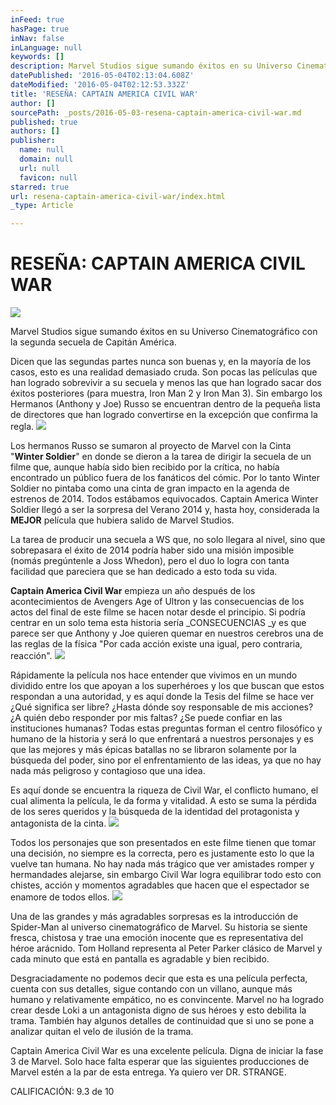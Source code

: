 ```yaml
---
inFeed: true
hasPage: true
inNav: false
inLanguage: null
keywords: []
description: Marvel Studios sigue sumando éxitos en su Universo Cinematográfico con la segunda secuela de Capitán América.
datePublished: '2016-05-04T02:13:04.608Z'
dateModified: '2016-05-04T02:12:53.332Z'
title: 'RESEÑA: CAPTAIN AMERICA CIVIL WAR'
author: []
sourcePath: _posts/2016-05-03-resena-captain-america-civil-war.md
published: true
authors: []
publisher:
  name: null
  domain: null
  url: null
  favicon: null
starred: true
url: resena-captain-america-civil-war/index.html
_type: Article

---
```

# RESEÑA: CAPTAIN AMERICA CIVIL WAR
![](https://the-grid-user-content.s3-us-west-2.amazonaws.com/55d4a480-6e80-4dbb-a4b1-da0161183fd0.jpg)

Marvel Studios sigue sumando éxitos en su Universo Cinematográfico con la segunda secuela de Capitán América.

Dicen que las segundas partes nunca son buenas y, en la mayoría de los casos, esto es una realidad demasiado cruda. Son pocas las películas que han logrado sobrevivir a su secuela y menos las que han logrado sacar dos éxitos posteriores (para muestra, Iron Man 2 y Iron Man 3). Sin embargo los Hermanos (Anthony y Joe) Russo se encuentran dentro de la pequeña lista de directores que han logrado convertirse en la excepción que confirma la regla.
![](https://the-grid-user-content.s3-us-west-2.amazonaws.com/4ffd860c-dbac-4113-b710-c9097332e55b.jpg)

Los hermanos Russo se sumaron al proyecto de Marvel con la Cinta "**Winter Soldier**" en donde se dieron a la tarea de dirigir la secuela de un filme que, aunque había sido bien recibido por la crítica, no había encontrado un público fuera de los fanáticos del cómic. Por lo tanto Winter Soldier no pintaba como una cinta de gran impacto en la agenda de estrenos de 2014\. Todos estábamos equivocados. Captain America Winter Soldier llegó a ser la sorpresa del Verano 2014 y, hasta hoy, considerada la **MEJOR** película que hubiera salido de Marvel Studios.

La tarea de producir una secuela a WS que, no solo llegara al nivel, sino que sobrepasara el éxito de 2014 podría haber sido una misión imposible (nomás pregúntenle a Joss Whedon), pero el duo lo logra con tanta facilidad que pareciera que se han dedicado a esto toda su vida.

**Captain America Civil War** empieza un año después de los acontecimientos de Avengers Age of Ultron y las consecuencias de los actos del final de este filme se hacen notar desde el principio. Si podría centrar en un solo tema esta historia sería _CONSECUENCIAS _y es que parece ser que Anthony y Joe quieren quemar en nuestros cerebros una de las reglas de la física "Por cada acción existe una igual, pero contraria, reacción".
![](https://the-grid-user-content.s3-us-west-2.amazonaws.com/d16602f9-1952-4eda-9f4b-58332dbf06ad.png)

Rápidamente la película nos hace entender que vivimos en un mundo dividido entre los que apoyan a los superhéroes y los que buscan que estos respondan a una autoridad, y es aquí donde la Tesis del filme se hace ver ¿Qué significa ser libre? ¿Hasta dónde soy responsable de mis acciones? ¿A quién debo responder por mis faltas? ¿Se puede confiar en las instituciones humanas? Todas estas preguntas forman el centro filosófico y humano de la historia y será lo que enfrentará a nuestros personajes y es que las mejores y más épicas batallas no se libraron solamente por la búsqueda del poder, sino por el enfrentamiento de las ideas, ya que no hay nada más peligroso y contagioso que una idea.

Es aquí donde se encuentra la riqueza de Civil War, el conflicto humano, el cual alimenta la película, le da forma y vitalidad. A esto se suma la pérdida de los seres queridos y la búsqueda de la identidad del protagonista y antagonista de la cinta. ![](https://the-grid-user-content.s3-us-west-2.amazonaws.com/09a40f1a-8777-4e0a-b8b7-f06f2868a5d3.jpg)

Todos los personajes que son presentados en este filme tienen que tomar una decisión, no siempre es la correcta, pero es justamente esto lo que la vuelve tan humana. No hay nada más trágico que ver amistades romper y hermandades alejarse, sin embargo Civil War logra equilibrar todo esto con chistes, acción y momentos agradables que hacen que el espectador se enamore de todos ellos.
![](https://the-grid-user-content.s3-us-west-2.amazonaws.com/7c4c5dfd-4d8e-4236-a2b4-c3881bc2ecc1.jpg)

Una de las grandes y más agradables sorpresas es la introducción de Spider-Man al universo cinematográfico de Marvel. Su historia se siente fresca, chistosa y trae una emoción inocente que es representativa del héroe arácnido. Tom Holland representa al Peter Parker clásico de Marvel y cada minuto que está en pantalla es agradable y bien recibido.

Desgraciadamente no podemos decir que esta es una película perfecta, cuenta con sus detalles, sigue contando con un villano, aunque más humano y relativamente empático, no es convincente. Marvel no ha logrado crear desde Loki a un antagonista digno de sus héroes y esto debilita la trama. También hay algunos detalles de continuidad que si uno se pone a analizar quitan el velo de ilusión de la trama.

Captain America Civil War es una excelente película. Digna de iniciar la fase 3 de Marvel. Solo hace falta esperar que las siguientes producciones de Marvel estén a la par de esta entrega. Ya quiero ver DR. STRANGE.

CALIFICACIÓN: 9.3 de 10